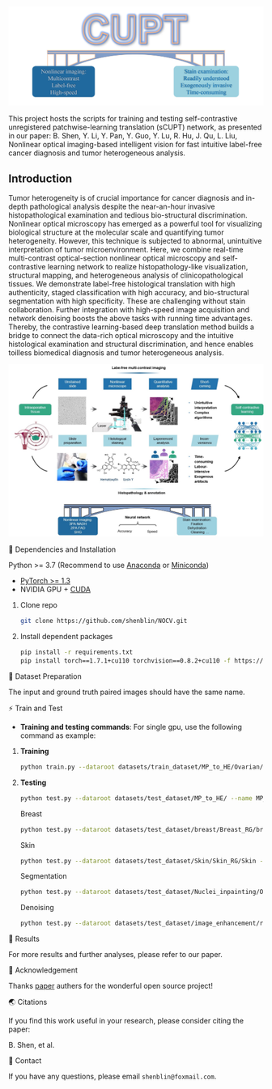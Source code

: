 <p align="center">
  <img src="image/sCUPT.jpg">
</p>

This project hosts the scripts for training and testing self-contrastive unregistered patchwise-learning translation (sCUPT) network, as presented in our paper: B. Shen, Y. Li, Y. Pan, Y. Guo, Y. Lu, R. Hu, J. Qu, L. Liu, Nonlinear optical imaging-based intelligent vision for fast intuitive label-free cancer diagnosis and tumor heterogeneous analysis.


## Introduction

Tumor heterogeneity is of crucial importance for cancer diagnosis and in-depth pathological analysis despite the near-an-hour invasive histopathological examination and tedious bio-structural discrimination. Nonlinear optical microscopy has emerged as a powerful tool for visualizing biological structure at the molecular scale and quantifying tumor heterogeneity. However, this technique is subjected to abnormal, unintuitive interpretation of tumor microenvironment. Here, we combine real-time multi-contrast optical-section nonlinear optical microscopy and self-contrastive learning network to realize histopathology-like visualization, structural mapping, and heterogeneous analysis of clinicopathological tissues. We demonstrate label-free histological translation with high authenticity, staged classification with high accuracy, and bio-structural segmentation with high specificity. These are challenging without stain collaboration. Further integration with high-speed image acquisition and network denoising boosts the above tasks with running time advantages. Thereby, the contrastive learning-based deep translation method builds a bridge to connect the data-rich optical microscopy and the intuitive histological examination and structural discrimination, and hence enables toilless biomedical diagnosis and tumor heterogeneous analysis.

<p align="center">
  <img src="image/NOCV.jpg">
</p>


📕 Dependencies and Installation

Python >= 3.7 (Recommend to use [Anaconda](https://www.anaconda.com/download/#linux) or [Miniconda](https://docs.conda.io/en/latest/miniconda.html))
- [PyTorch >= 1.3](https://pytorch.org/)
- NVIDIA GPU + [CUDA](https://developer.nvidia.com/cuda-downloads)

1. Clone repo

    ```bash
    git clone https://github.com/shenblin/NOCV.git
    ```

2. Install dependent packages

    ```bash
    pip install -r requirements.txt
    pip install torch==1.7.1+cu110 torchvision==0.8.2+cu110 -f https://download.pytorch.org/whl/torch_stable.html
    ```
   
📕 Dataset Preparation

The input and ground truth paired images should have the same name.


⚡ Train and Test

- **Training and testing commands**: For single gpu, use the following command as example:
1. **Training**
    ```bash
    python train.py --dataroot datasets/train_dataset/MP_to_HE/Ovarian/ovarian_RGB --name MP_to_HE --no_flip
    ```
2. **Testing**
    ```bash
    python test.py --dataroot datasets/test_dataset/MP_to_HE/ --name MP_to_HE --phase test --results_dir result_tiles
    ```
    Breast
    ```bash
    python test.py --dataroot datasets/test_dataset/breast/Breast_RG/breast --name 2PA_SHG_to_HE --phase test --results_dir result_tiles/1/
     ```
    Skin
    ```bash
    python test.py --dataroot datasets/test_dataset/Skin/Skin_RG/Skin --name 2PA_SHG_to_HE --phase test --results_dir result_tiles/5/
     ```
    Segmentation
    ```bash
    python test.py --dataroot datasets/test_dataset/Nuclei_inpainting/Ovarian/ovarian_RGB_exp/ovarian_1 --name Nuclei_inpainting_MP --phase test --results_dir result_tiles
     ```
    Denoising
    ```bash
   python test.py --dataroot datasets/test_dataset/image_enhancement/resonant_4X/ovarian_1 --name image_enhancement --phase test --results_dir result_tiles
     ```
📢 Results

For more results and further analyses, please refer to our paper.


📜 Acknowledgement

Thanks [paper](https://arxiv.org/pdf/2007.15651) authers for the wonderful open source project!


🌏 Citations

If you find this work useful in your research, please consider citing the paper:

B. Shen, et al.

📧 Contact

If you have any questions, please email `shenblin@foxmail.com`.

